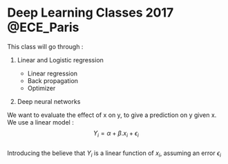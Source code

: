 # Deep Learning Classes 2017 @ECE_Paris




This class will go through :

1. Linear and Logistic regression
    - Linear regression
    - Back propagation
    - Optimizer

2. Deep neural networks




We want to evaluate the effect of x on y, to give a prediction on y given x.  
We use a linear model : $$Y_i = \alpha + \beta.x_i + \epsilon_i$$  
Introducing the believe that $Y_i$ is a linear function of $x_i$, assuming an error $\epsilon_i$
